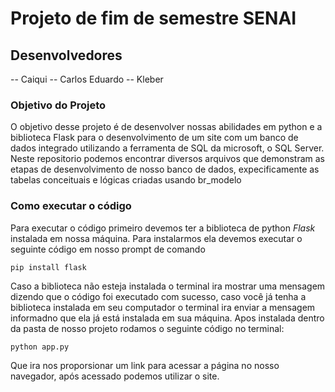 # Projeto de fim de semestre SENAI
## Desenvolvedores
-- Caiqui
-- Carlos Eduardo
-- Kleber

### Objetivo do Projeto
O objetivo desse projeto é de desenvolver nossas abilidades em python e a biblioteca Flask para o desenvolvimento de um site com um banco de dados integrado utilizando a ferramenta de SQL da microsoft, o SQL Server. Neste repositorio podemos encontrar diversos arquivos que demonstram as etapas de desenvolvimento de nosso banco de dados, expecificamente as tabelas conceituais e lógicas criadas usando br_modelo
### Como executar o código
Para executar o código primeiro devemos ter a biblioteca de python *Flask* instalada em nossa máquina. Para instalarmos ela devemos executar o seguinte código em nosso prompt de comando
```
pip install flask
```
Caso a biblioteca não esteja instalada o terminal ira mostrar uma mensagem dizendo que o código foi executado com sucesso, caso você já tenha a biblioteca instalada em seu computador  o terminal ira enviar a mensagem informadno que ela já está instalada em sua máquina.
Apos instalada dentro da pasta de nosso projeto rodamos o seguinte código no terminal:
```
python app.py
```
Que ira nos proporsionar um link para acessar a página no nosso navegador, após acessado podemos utilizar o site.